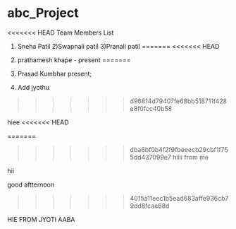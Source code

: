 # abc_Project
<<<<<<< HEAD
Team Members List
1) Sneha Patil
2)Swapnali patil
3)Pranali patil
=======
<<<<<<< HEAD
1) prathamesh khape - present
=======

1) Prasad Kumbhar present;
2) Add jyothu
>>>>>>> d96814d79407fe68bb518711f428e8f0fcc40b58

hiee
<<<<<<< HEAD

=======
>>>>>>> dba6bf0b4f2f9fbeeecb29cbf1f755dd437099e7
hiiii from me 



hii 

good aftternoon
>>>>>>> 4015a11eec1b5ead683affe936cb79dd8fcae68d


 HIE FROM JYOTI AABA